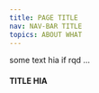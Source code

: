 ```yaml
---
title: PAGE TITLE
nav: NAV-BAR TITLE
topics: ABOUT WHAT
---
```


some text hia if rqd ...

#### TITLE HIA

